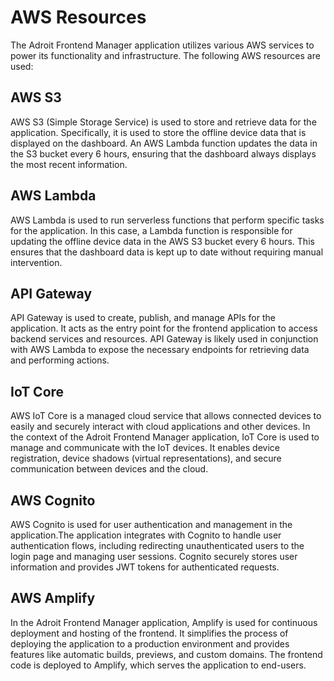 # AWS Resources

The Adroit Frontend Manager application utilizes various AWS services to power its functionality and infrastructure. The following AWS resources are used:

## AWS S3

AWS S3 (Simple Storage Service) is used to store and retrieve data for the application. Specifically, it is used to store the offline device data that is displayed on the dashboard. An AWS Lambda function updates the data in the S3 bucket every 6 hours, ensuring that the dashboard always displays the most recent information.

## AWS Lambda

AWS Lambda is used to run serverless functions that perform specific tasks for the application. In this case, a Lambda function is responsible for updating the offline device data in the AWS S3 bucket every 6 hours. This ensures that the dashboard data is kept up to date without requiring manual intervention.

## API Gateway

API Gateway is used to create, publish, and manage APIs for the application. It acts as the entry point for the frontend application to access backend services and resources. API Gateway is likely used in conjunction with AWS Lambda to expose the necessary endpoints for retrieving data and performing actions.

## IoT Core

AWS IoT Core is a managed cloud service that allows connected devices to easily and securely interact with cloud applications and other devices. In the context of the Adroit Frontend Manager application, IoT Core is used to manage and communicate with the IoT devices. It enables device registration, device shadows (virtual representations), and secure communication between devices and the cloud.

## AWS Cognito

AWS Cognito is used for user authentication and management in the application.The application integrates with Cognito to handle user authentication flows, including redirecting unauthenticated users to the login page and managing user sessions. Cognito securely stores user information and provides JWT tokens for authenticated requests.

## AWS Amplify

In the Adroit Frontend Manager application, Amplify is used for continuous deployment and hosting of the frontend. It simplifies the process of deploying the application to a production environment and provides features like automatic builds, previews, and custom domains. The frontend code is deployed to Amplify, which serves the application to end-users.